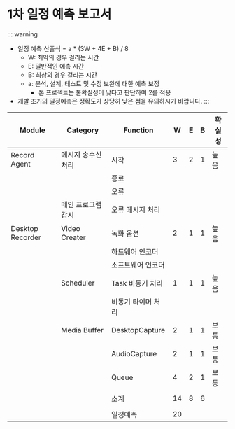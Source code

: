 # 1차 일정 예측 보고서

::: warning
* 일정 예측 산출식 = a * (3W + 4E + B) / 8
  * W: 최악의 경우 걸리는 시간
  * E: 일반적인 예측 시간
  * B: 최상의 경우 걸리는 시간
  * a: 분석, 설계, 테스트 및 수정 보완에 대한 예측 보정
    * 본 프로젝트는 불확실성이 낮다고 판단하여 2를 적용
* 개발 초기의 일정예측은 정확도가 상당히 낮은 점을 유의하시기 바랍니다.
:::


| Module           | Category           | Function           | W   | E   | B   | 확실성 |
| ---------------- | ------------------ | ------------------ | --- | --- | --- | ------ |
| Record Agent     | 메시지 송수신 처리 | 시작               | 3   | 2   | 1   | 높음   |
|                  |                    | 종료               |     |     |     |        |
|                  |                    | 오류               |     |     |     |        |
|                  | 메인 프로그램 감시 | 오류 메시지 처리   |     |     |     |        |
| Desktop Recorder | Video Creater      | 녹화 옵션          | 2   | 1   | 1   | 높음   |
|                  |                    | 하드웨어 인코더    |     |     |     |        |
|                  |                    | 소프트웨어 인코더  |     |     |     |        |
|                  | Scheduler          | Task 비동기 처리   | 1   | 1   | 1   | 높음   |
|                  |                    | 비동기 타이머 처리 |     |     |     |        |
|                  | Media Buffer       | DesktopCapture     | 2   | 1   | 1   | 보통   |
|                  |                    | AudioCapture       | 2   | 1   | 1   | 보통   |
|                  |                    | Queue              | 4   | 2   | 1   | 보통   |
|                  |                    |                    |     |     |     |        |
|                  |                    | 소계               | 14  | 8   | 6   |        |
|                  |                    |                    |     |     |     |        |
|                  |                    | 일정예측           | 20  |     |     |        |
